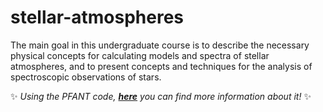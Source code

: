 # stellar-atmospheres
The main goal in this undergraduate course is to describe the necessary physical concepts for calculating models and spectra of stellar atmospheres, and to present concepts and techniques for the analysis of spectroscopic observations of stars.

✨ *Using the PFANT code, [**here**](http://trevisanj.github.io/PFANT/install.html.) you can find more information about it!* ✨
